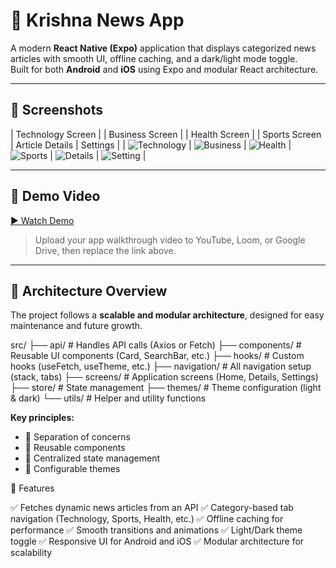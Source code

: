 # 📰 Krishna News App

A modern **React Native (Expo)** application that displays categorized news articles with smooth UI, offline caching, and a dark/light mode toggle.  
Built for both **Android** and **iOS** using Expo and modular React architecture.

---

## 📸 Screenshots

| Technology Screen | | Business Screen | | Health Screen | | Sports Screen | Article Details | Settings |
| ![Technology](assets/screenshots/Technology.png) | ![Business](assets/screenshots/Business.png) | ![Health](assets/screenshots/Health.png) | ![Sports](assets/screenshots/Sports.png) | ![Details](assets/screenshots/Details.png) | ![Setting](assets/screenshots/Setting.png) |

---

## 🎥 Demo Video

[▶️ Watch Demo](https://drive.google.com/file/d/18ijK89p6OttdJaHOi9-49truBiUxKaci/view?usp=sharing)

> Upload your app walkthrough video to YouTube, Loom, or Google Drive, then replace the link above.

---

## 🧱 Architecture Overview

The project follows a **scalable and modular architecture**, designed for easy maintenance and future growth.

src/
├── api/ # Handles API calls (Axios or Fetch)
├── components/ # Reusable UI components (Card, SearchBar, etc.)
├── hooks/ # Custom hooks (useFetch, useTheme, etc.)
├── navigation/ # All navigation setup (stack, tabs)
├── screens/ # Application screens (Home, Details, Settings)
├── store/ # State management
├── themes/ # Theme configuration (light & dark)
└── utils/ # Helper and utility functions

**Key principles:**

- 🔹 Separation of concerns
- 🔹 Reusable components
- 🔹 Centralized state management
- 🔹 Configurable themes

🧩 Features

✅ Fetches dynamic news articles from an API
✅ Category-based tab navigation (Technology, Sports, Health, etc.)
✅ Offline caching for performance
✅ Smooth transitions and animations
✅ Light/Dark theme toggle
✅ Responsive UI for Android and iOS
✅ Modular architecture for scalability
